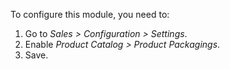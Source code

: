 To configure this module, you need to:

1. Go to *Sales > Configuration > Settings*.
1. Enable *Product Catalog > Product Packagings*.
1. Save.
